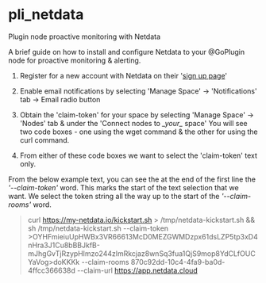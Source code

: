 # pli_netdata
Plugin node proactive monitoring with Netdata

A brief guide on how to install and configure Netdata to your @GoPlugin node for proactive monitoring & alerting.


  1. Register for a new account with Netdata on their '[sign up page](https://app.netdata.cloud/?utm_source=website&utm_content=top_navigation_sign_up)'

  2. Enable email notifications by selecting 'Manage Space' -> 'Notifications' tab -> Email radio button

  3. Obtain the 'claim-token' for your space by selecting 'Manage Space' -> 'Nodes' tab & under the 'Connect nodes to _\_your\__ space'  You will see two code boxes - one using the wget command & the other for using the curl command.

  4. From either of these code boxes we want to select the 'claim-token' text only.

  From the below example text, you can see the at the end of the first line the _*\'--claim-token\'*_ word. This marks the start of the text selection that we want.  We select the token string all the way up to the start of the _*\'--claim-rooms\'*_ word.

>curl https://my-netdata.io/kickstart.sh > /tmp/netdata-kickstart.sh && sh /tmp/netdata-kickstart.sh --claim-token    >OYHFmieiuUpHWBx3VR66613McD0MEZGWMDzpx61dsLZP5tp3xD4nHra3J1Cu8bBBJkfB-mJhgGvTjRzypHlmzo244zlmRkcjaz8wnSq3fua1QjS9mop8YdCLfOUCYaVog>doKKKk --claim-rooms 870c92dd-10c4-4fa9-ba0d-4ffcc366638d --claim-url https://app.netdata.cloud